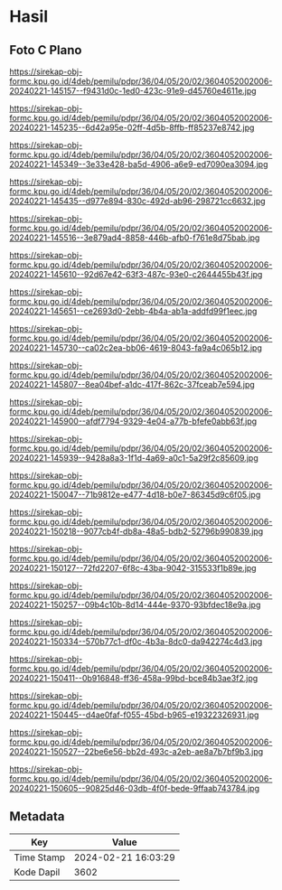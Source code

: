 # Hasil

## Foto C Plano

https://sirekap-obj-formc.kpu.go.id/4deb/pemilu/pdpr/36/04/05/20/02/3604052002006-20240221-145157--f9431d0c-1ed0-423c-91e9-d45760e4611e.jpg

https://sirekap-obj-formc.kpu.go.id/4deb/pemilu/pdpr/36/04/05/20/02/3604052002006-20240221-145235--6d42a95e-02ff-4d5b-8ffb-ff85237e8742.jpg

https://sirekap-obj-formc.kpu.go.id/4deb/pemilu/pdpr/36/04/05/20/02/3604052002006-20240221-145349--3e33e428-ba5d-4906-a6e9-ed7090ea3094.jpg

https://sirekap-obj-formc.kpu.go.id/4deb/pemilu/pdpr/36/04/05/20/02/3604052002006-20240221-145435--d977e894-830c-492d-ab96-298721cc6632.jpg

https://sirekap-obj-formc.kpu.go.id/4deb/pemilu/pdpr/36/04/05/20/02/3604052002006-20240221-145516--3e879ad4-8858-446b-afb0-f761e8d75bab.jpg

https://sirekap-obj-formc.kpu.go.id/4deb/pemilu/pdpr/36/04/05/20/02/3604052002006-20240221-145610--92d67e42-63f3-487c-93e0-c2644455b43f.jpg

https://sirekap-obj-formc.kpu.go.id/4deb/pemilu/pdpr/36/04/05/20/02/3604052002006-20240221-145651--ce2693d0-2ebb-4b4a-ab1a-addfd99f1eec.jpg

https://sirekap-obj-formc.kpu.go.id/4deb/pemilu/pdpr/36/04/05/20/02/3604052002006-20240221-145730--ca02c2ea-bb06-4619-8043-fa9a4c065b12.jpg

https://sirekap-obj-formc.kpu.go.id/4deb/pemilu/pdpr/36/04/05/20/02/3604052002006-20240221-145807--8ea04bef-a1dc-417f-862c-37fceab7e594.jpg

https://sirekap-obj-formc.kpu.go.id/4deb/pemilu/pdpr/36/04/05/20/02/3604052002006-20240221-145900--afdf7794-9329-4e04-a77b-bfefe0abb63f.jpg

https://sirekap-obj-formc.kpu.go.id/4deb/pemilu/pdpr/36/04/05/20/02/3604052002006-20240221-145939--9428a8a3-1f1d-4a69-a0c1-5a29f2c85609.jpg

https://sirekap-obj-formc.kpu.go.id/4deb/pemilu/pdpr/36/04/05/20/02/3604052002006-20240221-150047--71b9812e-e477-4d18-b0e7-86345d9c6f05.jpg

https://sirekap-obj-formc.kpu.go.id/4deb/pemilu/pdpr/36/04/05/20/02/3604052002006-20240221-150218--9077cb4f-db8a-48a5-bdb2-52796b990839.jpg

https://sirekap-obj-formc.kpu.go.id/4deb/pemilu/pdpr/36/04/05/20/02/3604052002006-20240221-150127--72fd2207-6f8c-43ba-9042-315533f1b89e.jpg

https://sirekap-obj-formc.kpu.go.id/4deb/pemilu/pdpr/36/04/05/20/02/3604052002006-20240221-150257--09b4c10b-8d14-444e-9370-93bfdec18e9a.jpg

https://sirekap-obj-formc.kpu.go.id/4deb/pemilu/pdpr/36/04/05/20/02/3604052002006-20240221-150334--570b77c1-df0c-4b3a-8dc0-da942274c4d3.jpg

https://sirekap-obj-formc.kpu.go.id/4deb/pemilu/pdpr/36/04/05/20/02/3604052002006-20240221-150411--0b916848-ff36-458a-99bd-bce84b3ae3f2.jpg

https://sirekap-obj-formc.kpu.go.id/4deb/pemilu/pdpr/36/04/05/20/02/3604052002006-20240221-150445--d4ae0faf-f055-45bd-b965-e19322326931.jpg

https://sirekap-obj-formc.kpu.go.id/4deb/pemilu/pdpr/36/04/05/20/02/3604052002006-20240221-150527--22be6e56-bb2d-493c-a2eb-ae8a7b7bf9b3.jpg

https://sirekap-obj-formc.kpu.go.id/4deb/pemilu/pdpr/36/04/05/20/02/3604052002006-20240221-150605--90825d46-03db-4f0f-bede-9ffaab743784.jpg


## Metadata

| Key        | Value               |
| ---------- | ------------------- |
| Time Stamp | 2024-02-21 16:03:29 |
| Kode Dapil | 3602                |



